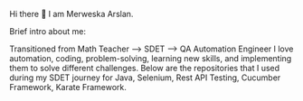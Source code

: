Hi there 👋
I am Merweska Arslan.

Brief intro about me:

Transitioned from Math Teacher --> SDET --> QA Automation Engineer
I love automation, coding, problem-solving, learning new skills, and implementing them to solve different challenges.
Below are the repositories that I used during my SDET journey for Java, Selenium, Rest API Testing, Cucumber Framework, Karate Framework.
